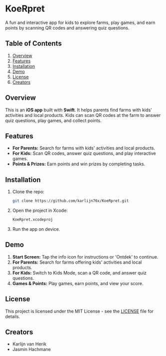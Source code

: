 # KoeRpret

A fun and interactive app for kids to explore farms, play games, and earn points by scanning QR codes and answering quiz questions.

## Table of Contents
1. [Overview](#overview)
2. [Features](#features)
3. [Installation](#installation)
4. [Demo](#demo)
5. [License](#license)
6. [Creators](#creators)

## Overview

This is an **iOS app** built with **Swift**. It helps parents find farms with kids' activities and local products. Kids can scan QR codes at the farm to answer quiz questions, play games, and collect points.


## Features

- **For Parents:** Search for farms with kids' activities and local products.
- **For Kids:** Scan QR codes, answer quiz questions, and play interactive games.
- **Points & Prizes:** Earn points and win prizes by completing tasks.

## Installation

1. Clone the repo:
   ```bash
   git clone https://github.com/karlijn76x/KoeRpret.git
2. Open the project in Xcode:
   ```bash
   KoeRpret.xcodeproj
3. Run the app on device.

## Demo

1. **Start Screen:** Tap the info icon for instructions or 'Ontdek' to continue.
2. **For Parents:** Search for farms offering kids' activities and local products.
3. **For Kids:** Switch to Kids Mode, scan a QR code, and answer quiz questions.
4. **Games & Points:** Play games, earn points, and view your score.

## License

This project is licensed under the MIT License - see the [LICENSE](LICENSE) file for details.

## Creators
- Karlijn van Herik
- Jasmin Hachmane
